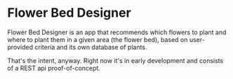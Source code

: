# Flower Bed Designer

Flower Bed Designer is an app that recommends which flowers to plant and where to plant them in a given area (the flower
 bed), based on user-provided criteria and its own database of plants. 
 
That's the intent, anyway. Right now it's in early development and consists of a REST api proof-of-concept.